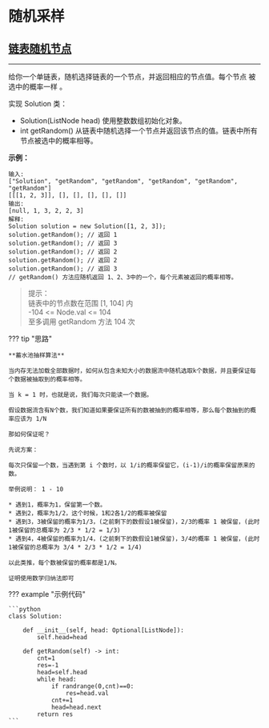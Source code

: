# 随机采样

## [链表随机节点](https://leetcode.cn/problems/linked-list-random-node/)
---

给你一个单链表，随机选择链表的一个节点，并返回相应的节点值。每个节点 被选中的概率一样 。

实现 Solution 类：

* Solution(ListNode head) 使用整数数组初始化对象。
* int getRandom() 从链表中随机选择一个节点并返回该节点的值。链表中所有节点被选中的概率相等。
 
**示例：**

    输入:
    ["Solution", "getRandom", "getRandom", "getRandom", "getRandom", "getRandom"]
    [[[1, 2, 3]], [], [], [], [], []]
    输出:
    [null, 1, 3, 2, 2, 3]
    解释:
    Solution solution = new Solution([1, 2, 3]);
    solution.getRandom(); // 返回 1
    solution.getRandom(); // 返回 3
    solution.getRandom(); // 返回 2
    solution.getRandom(); // 返回 2
    solution.getRandom(); // 返回 3
    // getRandom() 方法应随机返回 1、2、3中的一个，每个元素被返回的概率相等。
 
>提示：  
>链表中的节点数在范围 [1, 104] 内  
>-104 <= Node.val <= 104  
>至多调用 getRandom 方法 104 次


??? tip "思路"

    **蓄水池抽样算法**

    当内存无法加载全部数据时，如何从包含未知大小的数据流中随机选取k个数据，并且要保证每个数据被抽取到的概率相等。

    当 k = 1 时，也就是说，我们每次只能读一个数据。

    假设数据流含有N个数，我们知道如果要保证所有的数被抽到的概率相等，那么每个数抽到的概率应该为 1/N

    那如何保证呢？

    先说方案：

    每次只保留一个数，当遇到第 i 个数时，以 1/i的概率保留它，(i-1)/i的概率保留原来的数。

    举例说明： 1 - 10

    * 遇到1，概率为1，保留第一个数。
    * 遇到2，概率为1/2，这个时候，1和2各1/2的概率被保留
    * 遇到3，3被保留的概率为1/3，(之前剩下的数假设1被保留)，2/3的概率 1 被保留，(此时1被保留的总概率为 2/3 * 1/2 = 1/3)
    * 遇到4，4被保留的概率为1/4，(之前剩下的数假设1被保留)，3/4的概率 1 被保留，(此时1被保留的总概率为 3/4 * 2/3 * 1/2 = 1/4)
    
    以此类推，每个数被保留的概率都是1/N。

    证明使用数学归纳法即可


??? example "示例代码"

    ```python
    class Solution:

        def __init__(self, head: Optional[ListNode]):
            self.head=head

        def getRandom(self) -> int:
            cnt=1
            res=-1
            head=self.head
            while head:
                if randrange(0,cnt)==0:
                    res=head.val
                cnt+=1
                head=head.next
            return res
    ```